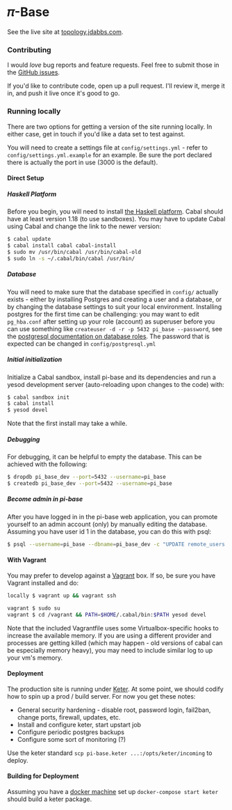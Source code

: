# 𝜋-Base

See the live site at [topology.jdabbs.com](http://topology.jdabbs.com).

### Contributing

I would _love_ bug reports and feature requests. Feel free to submit those in the [GitHub issues](https://github.com/jamesdabbs/pi-base.hs/issues).

If you'd like to contribute code, open up a pull request. I'll review it, merge it in, and push it live once it's good to go.

### Running locally

There are two options for getting a version of the site running locally. In either case, get in touch if you'd like a data set to test against.

You will need to create a settings file at `config/settings.yml` - refer to `config/settings.yml.example` for an example. Be sure the port declared there is actually the port in use (3000 is the default).

#### Direct Setup

##### Haskell Platform
Before you begin, you will need to install [the Haskell platform](http://www.haskell.org/platform/). Cabal should have at least version 1.18 (to use sandboxes). You may have to update Cabal using Cabal and change the link to the newer version:

```bash
$ cabal update
$ cabal install cabal cabal-install
$ sudo mv /usr/bin/cabal /usr/bin/cabal-old
$ sudo ln -s ~/.cabal/bin/cabal /usr/bin/
```

##### Database

You will need to make sure that the database specified in `config/` actually exists - either by installing Postgres and creating a user and a database, or by changing the database settings to suit your local environment. Installing postgres for the first time can be challenging: you may want to edit `pg_hba.conf` after setting up your role (account) as superuser before you can use something like `createuser -d -r -p 5432 pi_base --password`, see the [postgresql documentation on database roles](http://www.postgresql.org/docs/9.3/static/database-roles.html). The password that is expected can be changed in `config/postgresql.yml`

##### Initial initialization

Initialize a Cabal sandbox, install pi-base and its dependencies and run a yesod development server (auto-reloading upon changes to the code) with:

```bash
$ cabal sandbox init
$ cabal install
$ yesod devel
```

Note that the first install may take a while.

##### Debugging

For debugging, it can be helpful to empty the database. This can be achieved with the following:

```bash
$ dropdb pi_base_dev --port=5432 --username=pi_base
$ createdb pi_base_dev --port=5432 --username=pi_base
```

##### Become admin in pi-base

After you have logged in in the pi-base web application, you can promote yourself to an admin account (only) by manually editing the database. Assuming you have user id 1 in the database, you can do this with psql:

```bash
$ psql --username=pi_base --dbname=pi_base_dev -c "UPDATE remote_users SET admin = True WHERE id = 1;"
```



#### With Vagrant

You may prefer to develop against a [Vagrant](http://www.vagrantup.com/) box. If so, be sure you have Vagrant installed and do:

```bash
locally $ vagrant up && vagrant ssh

vagrant $ sudo su
vagrant $ cd /vagrant && PATH=$HOME/.cabal/bin:$PATH yesod devel
```

Note that the included Vagrantfile uses some Virtualbox-specific hooks to increase the available memory. If you are using a different provider and processes are getting killed (which may happen - old versions of cabal can be especially memory heavy), you may need to include similar log to up your vm's memory.

#### Deployment

The production site is running under [Keter](https://github.com/snoyberg/keter). At some point, we should codify how to spin up a prod / build server. For now you get these notes:

* General security hardening - disable root, password login, fail2ban, change ports, firewall, updates, etc.
* Install and configure keter, start upstart job
* Configure periodic postgres backups
* Configure some sort of monitoring (?)

Use the keter standard `scp pi-base.keter ...:/opts/keter/incoming` to deploy.

#### Building for Deployment

Assuming you have a [docker machine](https://docs.docker.com/machine/) set up `docker-compose start keter` should build a keter package.
